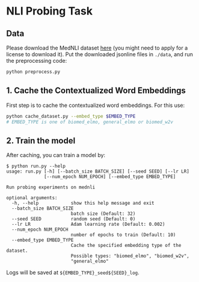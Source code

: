 # NLI Probing Task

## Data
Please download the MedNLI dataset [here](https://physionet.org/physiotools/mimic-code/mednli/) (you might need to apply for a license to download it). Put the downloaded jsonline files in ```./data```, and run the preprocessing code:

```bash
python preprocess.py
```

## 1. Cache the Contextualized Word Embeddings
First step is to cache the contextualized word embeddings. For this use:

```bash
python cache_dataset.py --embed_type $EMBED_TYPE
# EMBED_TYPE is one of biomed_elmo, general_elmo or biomed_w2v
```

## 2. Train the model
After caching, you can train a model by:

```
$ python run.py --help
usage: run.py [-h] [--batch_size BATCH_SIZE] [--seed SEED] [--lr LR]
              [--num_epoch NUM_EPOCH] [--embed_type EMBED_TYPE]

Run probing experiments on mednli

optional arguments:
  -h, --help            show this help message and exit
  --batch_size BATCH_SIZE
                        batch size (Default: 32)
  --seed SEED           random seed (Default: 0)
  --lr LR               Adam learning rate (Default: 0.002)
  --num_epoch NUM_EPOCH
                        number of epochs to train (Default: 10)
  --embed_type EMBED_TYPE
                        Cache the specified embedding type of the dataset.
                        Possible types: "biomed_elmo", "biomed_w2v",
                        "general_elmo"

```

Logs will be saved at ```${EMBED_TYPE}_seed${SEED}_log```.
